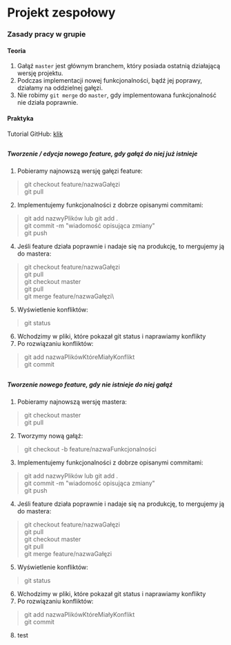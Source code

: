 # Projekt zespołowy

### Zasady pracy w grupie
#### Teoria
1. Gałąź `master` jest głównym branchem, który posiada ostatnią działającą wersję projektu.
2. Podczas implementacji nowej funkcjonalności, bądź jej poprawy, działamy na oddzielnej gałęzi.
3. Nie robimy `git merge` do `master`, gdy implementowana funkcjonalność nie działa poprawnie.

#### Praktyka
Tutorial GitHub: [klik](https://stormit.pl/git/)

##

##### Tworzenie / edycja nowego feature, gdy gałąź do niej już istnieje
1. Pobieramy najnowszą wersję gałęzi feature:
>git checkout feature/nazwaGałęzi\
>git pull
2. Implementujemy funkcjonalności z dobrze opisanymi commitami:
>git add nazwyPlików lub git add .\
>git commit -m "wiadomość opisująca zmiany"\
>git push
4. Jeśli feature działa poprawnie i nadaje się na produkcję, to mergujemy ją do mastera:
>git checkout feature/nazwaGałęzi\
>git pull\
>git checkout master\
>git pull\
>git merge feature/nazwaGałęzi\
5. Wyświetlenie konfliktów:
>git status
6. Wchodzimy w pliki, które pokazał git status i naprawiamy konflikty
7. Po rozwiązaniu konfliktów:
>git add nazwaPlikówKtóreMiałyKonflikt\
>git commit

##

##### Tworzenie nowego feature, gdy nie istnieje do niej gałąź
1. Pobieramy najnowszą wersję mastera:
>git checkout master\
>git pull
2. Tworzymy nową gałąź: 
>git checkout -b feature/nazwaFunkcjonalności
3. Implementujemy funkcjonalności z dobrze opisanymi commitami:
>git add nazwyPlików lub git add .\
>git commit -m "wiadomość opisująca zmiany"\
>git push
4. Jeśli feature działa poprawnie i nadaje się na produkcję, to mergujemy ją do mastera:
>git checkout feature/nazwaGałęzi\
>git pull\
>git checkout master\
>git pull\
>git merge feature/nazwaGałęzi
5. Wyświetlenie konfliktów:
>git status
6. Wchodzimy w pliki, które pokazał git status i naprawiamy konflikty
7. Po rozwiązaniu konfliktów:
>git add nazwaPlikówKtóreMiałyKonflikt\
>git commit
8. test 
